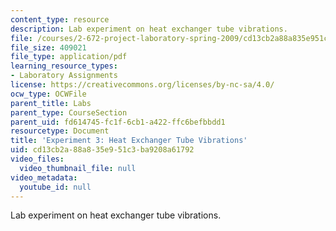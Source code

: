 ```yaml
---
content_type: resource
description: Lab experiment on heat exchanger tube vibrations.
file: /courses/2-672-project-laboratory-spring-2009/cd13cb2a88a835e951c3ba9208a61792_heat_excha.pdf
file_size: 409021
file_type: application/pdf
learning_resource_types:
- Laboratory Assignments
license: https://creativecommons.org/licenses/by-nc-sa/4.0/
ocw_type: OCWFile
parent_title: Labs
parent_type: CourseSection
parent_uid: fd614745-fc1f-6cb1-a422-ffc6befbbdd1
resourcetype: Document
title: 'Experiment 3: Heat Exchanger Tube Vibrations'
uid: cd13cb2a-88a8-35e9-51c3-ba9208a61792
video_files:
  video_thumbnail_file: null
video_metadata:
  youtube_id: null
---
```

Lab experiment on heat exchanger tube vibrations.